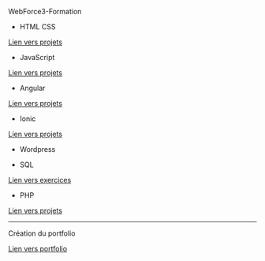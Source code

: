 WebForce3-Formation

- HTML CSS

[Lien vers projets](https://github.com/mgandrille/WebForce3-Formation/tree/Projets-HTML-CSS-JS/Projets%20HTML%20CSS%20JS)

- JavaScript

[Lien vers projets](https://github.com/mgandrille/WebForce3-Formation/tree/Projets-HTML-CSS-JS/Projets%20HTML%20CSS%20JS/JS)

- Angular

[Lien vers projets](https://github.com/mgandrille/WebForce3-Formation/tree/Projets-HTML-CSS-JS/Projets%20Angular%202)

- Ionic

[Lien vers projets](https://github.com/mgandrille/WebForce3-Formation/tree/Projets-HTML-CSS-JS/Projets%20Ionic/photo-gallery)

- Wordpress

- SQL

[Lien vers exercices](https://github.com/mgandrille/WebForce3-Formation/tree/Projets-HTML-CSS-JS/SQL)

- PHP

[Lien vers projets](https://github.com/mgandrille/WebForce3---Cours-PHP)

---
Création du portfolio

[Lien vers portfolio](https://github.com/mgandrille/Portfolio)
